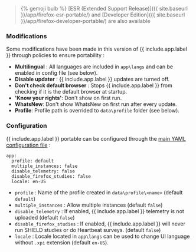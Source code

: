 > {% gemoji bulb %} [ESR (Extended Support Release)]({{ site.baseurl }}/app/firefox-esr-portable/) and [Developer Edition]({{ site.baseurl }}/app/firefox-developer-portable/) are also available

### Modifications

Some modifications have been made in this version of {{ include.app.label }} through policies to ensure portability :

* **Multilingual** : All languages are included in `app\langs` and can be enabled in config file (see below).
* **Disable updater** : {{ include.app.label }} updates are turned off.
* **Don't check default browser** : Stops {{ include.app.label }} from checking if it is the default browser at startup.
* **'Know your rights'**:  Don't show on first run.
* **WhatsNew**: Don't show WhatsNew on first run after every update.
* **Profile**: Profile path is overrided to `data\profile` folder (see below).

### Configuration

{{ include.app.label }} portable can be configured through the [main YAML configuration file](/doc/configuration/) :

<div class="language-yml highlighter-rouge"><div class="highlight"><pre class="highlight"><code>app:
  profile: default
  multiple_instances: false
  disable_telemetry: false
  disable_firefox_studies: false
  locale: en-US
</code></pre></div></div>

* `profile` : Name of the profile created in `data\profile\<name>` (default `default`)
* `multiple_instances` : Allow multiple instances (default `false`)
* `disable_telemetry` : If enabled, {{ include.app.label }} telemetry is not uploaded (default `false`)
* `disable_firefox_studies` : If enabled, {{ include.app.label }} will never run SHIELD studies or do Heartbeat surveys. (default `false`)
* `locale` : Locale located in `app\langs` can be used to change UI language without `.xpi` extension (default `en-US`).
